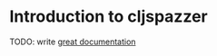 # Introduction to cljspazzer

TODO: write [great documentation](http://jacobian.org/writing/what-to-write/)
